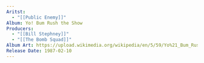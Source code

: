 ```yaml
---
Aritst:
  - "[[Public Enemy]]"
Album: Yo! Bum Rush the Show
Producers:
  - "[[Bill Stephney]]"
  - "[[The Bomb Squad]]"
Album Art: https://upload.wikimedia.org/wikipedia/en/5/59/Yo%21_Bum_Rush_the_Show.jpg
Release Date: 1987-02-10
---
```


